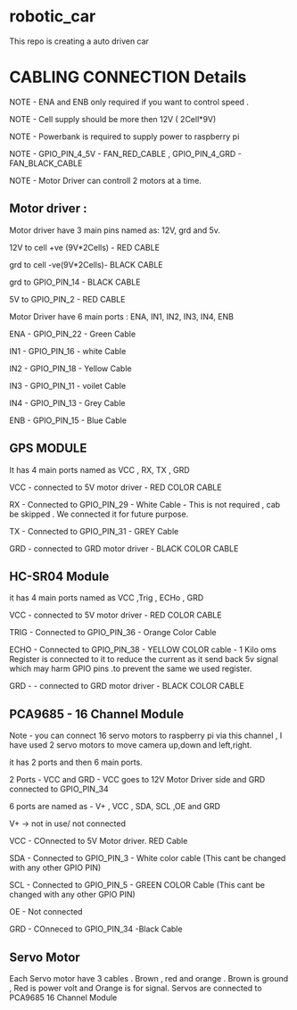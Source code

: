 # robotic_car
This repo is creating a auto driven car

# CABLING CONNECTION Details
 NOTE - ENA and ENB only required if you want to control speed .

 NOTE - Cell supply should be more then 12V ( 2Cell*9V)

 NOTE - Powerbank is required to supply power to raspberry pi

 NOTE - GPIO_PIN_4_5V - FAN_RED_CABLE , GPIO_PIN_4_GRD - FAN_BLACK_CABLE

 NOTE -  Motor Driver can controll 2 motors at a time.

Motor driver :
-------------

 Motor driver have 3 main pins named as: 12V, grd and 5v.

 12V to cell +ve (9V*2Cells) - RED CABLE

 grd to cell -ve(9V*2Cells)- BLACK CABLE

 grd to GPIO_PIN_14 - BLACK CABLE
 
 5V to GPIO_PIN_2 - RED CABLE
 
 Motor Driver have 6 main ports : ENA, IN1, IN2, IN3, IN4, ENB

 ENA - GPIO_PIN_22 - Green Cable

 IN1 - GPIO_PIN_16 - white Cable

 IN2 - GPIO_PIN_18 - Yellow Cable

 IN3 - GPIO_PIN_11 - voilet Cable

 IN4 - GPIO_PIN_13 - Grey Cable

 ENB - GPIO_PIN_15 - Blue Cable


GPS MODULE 
-----------

It has 4 main ports named as VCC , RX, TX , GRD

VCC  - connected to 5V motor driver - RED COLOR CABLE 

RX   - Connected to GPIO_PIN_29 - White Cable - This is not required , cab be skipped . We connected it for future purpose.

TX   - Connected to GPIO_PIN_31 - GREY Cable

GRD - connected to GRD motor driver - BLACK COLOR CABLE 

HC-SR04 Module
-------------
it has 4 main ports named as VCC ,Trig , ECHo , GRD

VCC - connected to 5V motor driver - RED COLOR CABLE 

TRIG - Connected to GPIO_PIN_36 - Orange Color Cable 

ECHO - Connected to GPIO_PIN_38 - YELLOW COLOR cable - 1 Kilo oms Register is connected to it to reduce the current as it send back 5v signal which may harm GPIO pins .to prevent the same we used register.

GRD - - connected to GRD motor driver - BLACK COLOR CABLE 


PCA9685 - 16 Channel Module 
---------------------------
Note - you can connect 16 servo motors to raspberry pi via this channel , I have used 2 servo motors to move camera up,down and left,right.

it has 2 ports and then 6 main ports.

2 Ports - VCC and GRD - VCC goes to 12V Motor Driver side and GRD connected to GPIO_PIN_34

6 ports are named as -  V+ , VCC , SDA, SCL ,OE and GRD

V+ -> not in use/ not connected 

VCC - COnnected to 5V Motor driver. RED Cable

SDA - Connected to GPIO_PIN_3 - White color cable (This cant be changed with any other GPIO PIN)

SCL - Connected to GPIO_PIN_5 - GREEN COLOR Cable (This cant be changed with any other GPIO PIN)

OE - Not connected

GRD - COnneced to GPIO_PIN_34 -Black Cable

Servo Motor 
-----------
Each Servo motor have 3 cables . Brown , red and orange .
Brown is ground , Red is power volt and Orange is for signal. 
Servos are connected to PCA9685 16 Channel Module

